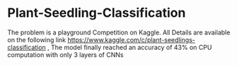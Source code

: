 # Plant-Seedling-Classification
The problem is a playground Competition on Kaggle. All Details are available on the following link https://www.kaggle.com/c/plant-seedlings-classification ,
The model finally reached an accuracy of 43% on CPU computation with only 3 layers of CNNs
